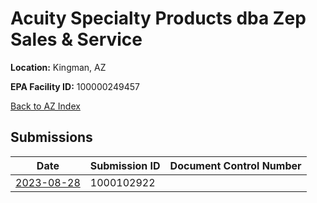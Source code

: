 # Acuity Specialty Products dba Zep Sales & Service

**Location:** Kingman, AZ

**EPA Facility ID:** 100000249457

[Back to AZ Index](../../index.md)

## Submissions

| Date | Submission ID | Document Control Number |
|------|--------------|-------------------------|
| [2023-08-28](submissions/1000102922.md) | 1000102922 |  |
